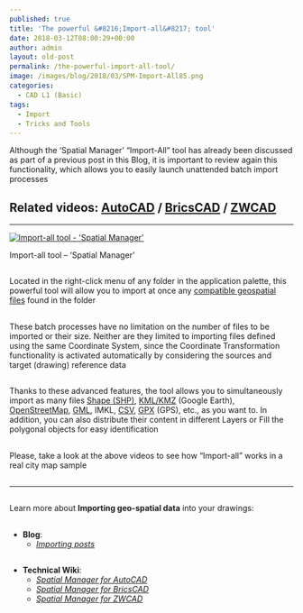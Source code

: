 ```yaml
---
published: true
title: 'The powerful &#8216;Import-all&#8217; tool'
date: 2018-03-12T08:00:29+00:00
author: admin
layout: old-post
permalink: /the-powerful-import-all-tool/
image: /images/blog/2018/03/SPM-Import-All85.png
categories:
  - CAD L1 (Basic)
tags:
  - Import
  - Tricks and Tools
---
```

<p>
  Although the &#8216;Spatial Manager&#8217; &#8220;Import-All&#8221; tool has already been discussed as part of a previous post in this Blog, it is important to review again this functionality, which allows you to easily launch unattended batch import processes
</p>

<p>
  <!--more-->
</p>

<h2>
  Related videos: <span><a href="https://youtu.be/zy8TNtQ_s4Q?rel=0" target="_blank" rel="nofollow"><span>AutoCAD</span></a> </span>/ <span><a href="https://youtu.be/cK9tWNEFXqI?rel=0" target="_blank" rel="nofollow"><span>BricsCAD</span></a> </span>/ <span><a href="https://youtu.be/qjnRxGV2IQs?rel=0" target="_blank" rel="nofollow"><span>ZWCAD</span></a></span>
</h2>

* * *

<div>
  <a href="/images/blog/2018/03/Import-all-SPM-tool.png" target="_blank" rel="nofollow"><img src="/images/blog/2018/03/Import-all-SPM-tool-1024x517.png" alt="Import-all tool - 'Spatial Manager'" width="625" height="316" srcset="/images/blog/2018/03/Import-all-SPM-tool-1024x517.png 1024w, /images/blog/2018/03/Import-all-SPM-tool-300x151.png 300w, /images/blog/2018/03/Import-all-SPM-tool-768x388.png 768w, /images/blog/2018/03/Import-all-SPM-tool-624x315.png 624w, /images/blog/2018/03/Import-all-SPM-tool.png 1280w" sizes="(max-width: 625px) 100vw, 625px" /></a>
  
  <p>
    Import-all tool &#8211; &#8216;Spatial Manager&#8217;
  </p>
</div>

<h2>
</h2>

<p>
  Located in the right-click menu of any folder in the application palette, this powerful tool will allow you to import at once any <span><span><a href="http://wiki.spatialmanager.com/index.php/Spatial_Manager™_-_Data_Providers" target="_blank" rel="nofollow">compatible geospatial files</a></span></span> found in the folder
</p>

<h2>
</h2>

<p>
  These batch processes have no limitation on the number of files to be imported or their size. Neither are they limited to importing files defined using the same Coordinate System, since the Coordinate Transformation functionality is activated automatically by considering the sources and target (drawing) reference data
</p>

<h2>
</h2>

<p>
  Thanks to these advanced features, the tool allows you to simultaneously import as many files <span><a href="https://en.wikipedia.org/wiki/Shapefile" target="_blank" rel="nofollow">Shape (SHP)</a></span>, <span><a href="https://en.wikipedia.org/wiki/Keyhole_Markup_Language" target="_blank" rel="nofollow">KML/KMZ</a></span> (Google Earth), <span><a href="https://en.wikipedia.org/wiki/OpenStreetMap" target="_blank" rel="nofollow">OpenStreetMap</a></span>, <span><a href="https://en.wikipedia.org/wiki/Geography_Markup_Language" target="_blank" rel="nofollow">GML</a></span>, IMKL, <a href="https://en.wikipedia.org/wiki/Comma-separated_values" target="_blank" rel="nofollow">CSV</a>, <span><a href="https://en.wikipedia.org/wiki/GPS_Exchange_Format" target="_blank" rel="nofollow">GPX</a></span> (GPS), etc., as you want to. In addition, you can also distribute their content in different Layers or Fill the polygonal objects for easy identification
</p>

<h2>
</h2>

<p>
  Please, take a look at the above videos to see how &#8220;Import-all&#8221; works in a real city map sample
</p>

<h2>
</h2>

* * *

<h2>
</h2>

<p>
  Learn more about <strong>Importing geo-spatial data</strong> into your drawings:
</p>

## 

  * **Blog**: 
      * _<span><span><a href="/tag/import/" target="_blank" rel="nofollow">Importing posts</a></span></span>_

## 

  * **Technical Wiki**: 
      * _<span><a href="http://wiki.spatialmanager.com/index.php/Spatial_Manager™_for_AutoCAD_-_FAQs:_Import" target="_blank" rel="nofollow">Spatial Manager for AutoCAD</a></span>_
      * _<span><a href="http://wiki.spatialmanager.com/index.php/Spatial_Manager™_for_BricsCAD_-_FAQs:_Import" target="_blank" rel="nofollow">Spatial Manager for BricsCAD</a></span>_
      * _<span><a href="http://wiki.spatialmanager.com/index.php/Spatial_Manager™_for_ZWCAD_-_FAQs:_Import" target="_blank" rel="nofollow">Spatial Manager for ZWCAD</a></span>_<span><br /> </span>